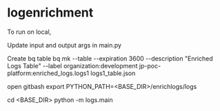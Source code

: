 # logenrichment

To run on local,

Update input and output args in main.py

Create bq table
bq mk --table --expiration 3600 --description "Enriched Logs Table" --label organization:development  jp-poc-platform:enriched_logs.logs1   logs1_table.json

open gitbash
export PYTHON_PATH=<BASE_DIR>/enrichlogs/logs

cd <BASE_DIR>
python -m logs.main
